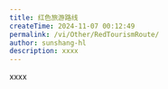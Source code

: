 ```yaml
---
title: 红色旅游路线
createTime: 2024-11-07 00:12:49
permalink: /vi/Other/RedTourismRoute/
author: sunshang-hl
description: xxxx
---
```


xxxx